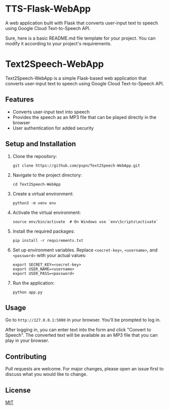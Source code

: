 # TTS-Flask-WebApp
A web application built with Flask that converts user-input text to speech using Google Cloud Text-to-Speech API.

Sure, here is a basic README.md file template for your project. You can modify it according to your project's requirements.

# Text2Speech-WebApp

Text2Speech-WebApp is a simple Flask-based web application that converts user-input text to speech using Google Cloud Text-to-Speech API.

## Features

- Converts user-input text into speech
- Provides the speech as an MP3 file that can be played directly in the browser
- User authentication for added security

## Setup and Installation

1. Clone the repository:
   ```
   git clone https://github.com/pspn/Text2Speech-WebApp.git
   ```

2. Navigate to the project directory:
   ```
   cd Text2Speech-WebApp
   ```

3. Create a virtual environment:
   ```
   python3 -m venv env
   ```

4. Activate the virtual environment:
   ```
   source env/bin/activate  # On Windows use `env\Scripts\activate`
   ```

5. Install the required packages:
   ```
   pip install -r requirements.txt
   ```

6. Set up environment variables. Replace `<secret-key>`, `<username>`, and `<password>` with your actual values:
   ```
   export SECRET_KEY=<secret-key>
   export USER_NAME=<username>
   export USER_PASS=<password>
   ```

7. Run the application:
   ```
   python app.py
   ```

## Usage

Go to `http://127.0.0.1:5000` in your browser. You'll be prompted to log in.

After logging in, you can enter text into the form and click "Convert to Speech". The converted text will be available as an MP3 file that you can play in your browser.

## Contributing

Pull requests are welcome. For major changes, please open an issue first to discuss what you would like to change.

## License

[MIT](https://choosealicense.com/licenses/mit/)
